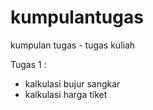 # kumpulantugas
kumpulan tugas - tugas kuliah

Tugas 1 : 
  - kalkulasi bujur sangkar
  - kalkulasi harga tiket
